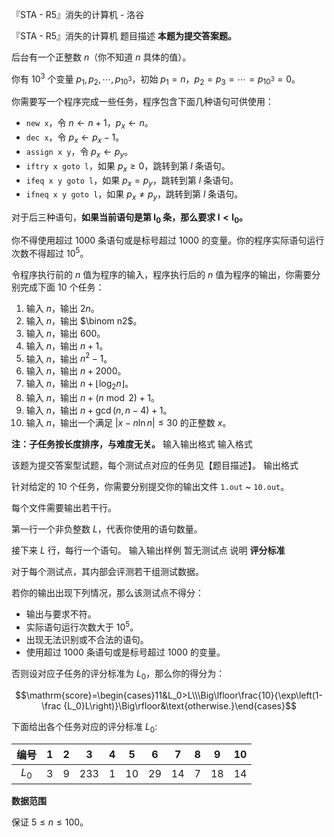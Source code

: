 



『STA - R5』消失的计算机 - 洛谷














『STA - R5』消失的计算机
题目描述
**本题为提交答案题。**

后台有一个正整数 $n$（你不知道 $n$ 具体的值）。

你有 $10^3$ 个变量 $p_1,p_2,\cdots,p_{10^3}$，初始 $p_1=n$，$p_2=p_3=\cdots=p_{10^3}=0$。

你需要写一个程序完成一些任务，程序包含下面几种语句可供使用：
- `new x`，令 $n\gets n+1$，$p_x\gets n$。
- `dec x`，令 $p_x\gets p_x-1$。
- `assign x y`，令 $p_x\gets p_y$。
- `iftry x goto l`，如果 $p_x \ge 0$，跳转到第 $l$ 条语句。
- `ifeq x y goto l`，如果 $p_x = p_y$，跳转到第 $l$ 条语句。
- `ifneq x y goto l`，如果 $p_x\neq p_y$，跳转到第 $l$ 条语句。

对于后三种语句，**如果当前语句是第 $\bm{l_0}$ 条，那么要求 $\bm{l<l_0}$。**

你不得使用超过 $1000$ 条语句或是标号超过 $1000$ 的变量。你的程序实际语句运行次数不得超过 $10^5$。

令程序执行前的 $n$ 值为程序的输入，程序执行后的 $n$ 值为程序的输出，你需要分别完成下面 $10$ 个任务：

1. 输入 $n$，输出 $2n$。
1. 输入 $n$，输出 $\binom n2$。
1. 输入 $n$，输出 $600$。
1. 输入 $n$，输出 $n + 1$。
1. 输入 $n$，输出 $n^2 - 1$。
1. 输入 $n$，输出 $n + 2000$。
1. 输入 $n$，输出 $n + \lfloor \log_2 n\rfloor$。
1. 输入 $n$，输出 $n + \left(n \bmod 2\right) + 1$。
1. 输入 $n$，输出 $n+\gcd(n, n - 4) + 1$。
1. 输入 $n$，输出一个满足 $|x-n\ln n|\le 30$ 的正整数 $x$。

**注：子任务按长度排序，与难度无关。**
输入输出格式
输入格式

该题为提交答案型试题，每个测试点对应的任务见【题目描述】。
输出格式

针对给定的 $10$ 个任务，你需要分别提交你的输出文件 ``1.out`` ~ ``10.out``。

每个文件需要输出若干行。

第一行一个非负整数 $L$，代表你使用的语句数量。

接下来 $L$ 行，每行一个语句。
输入输出样例
暂无测试点
说明
**评分标准**

对于每个测试点，其内部会评测若干组测试数据。

若你的输出出现下列情况，那么该测试点不得分：

- 输出与要求不符。
- 实际语句运行次数大于 $10^5$。
- 出现无法识别或不合法的语句。
- 使用超过 $1000$ 条语句或是标号超过 $1000$ 的变量。

否则设对应子任务的评分标准为 $L_0$，那么你的得分为：

$$\mathrm{score}=\begin{cases}11&L_0>L\\\Big\lfloor\frac{10}{\exp\left(1-\frac {L_0}L\right)}\Big\rfloor&\text{otherwise.}\end{cases}$$

下面给出各个任务对应的评分标准 $L_0$:

| 编号 | $1$ | $2$ | $3$ | $4$ | $5$| $6$ | $7$ | $8$ | $9$ | $10$ |
| :-: | :-: | :-: | :-: | :-: | :-: |  :-: | :-: | :-: | :-: | :-: |
| $L_0$ | $3$ | $9$ | $233$ | $1$ | $10$| $29$ | $14$ | $7$ | $18$ | $14$ |

**数据范围**

保证 $5 \le n \le 100$。






